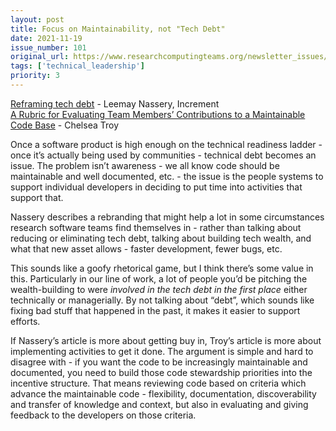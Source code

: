 ```yaml
---
layout: post
title: Focus on Maintainability, not "Tech Debt"
date: 2021-11-19
issue_number: 101
original_url: https://www.researchcomputingteams.org/newsletter_issues/0101
tags: ['technical_leadership']
priority: 3
---
```


<!-- markdownlint-disable MD033 -->
<!-- markdownlint-disable MD041 -->
<!-- markdownlint-disable MD049 -->

[Reframing tech debt](https://increment.com/planning/reframing-tech-debt/) - Leemay Nassery, Increment<br/>
[A Rubric for Evaluating Team Members’ Contributions to a Maintainable Code Base](https://chelseatroy.com/2021/10/29/a-rubric-for-evaluating-team-members-contributions-to-a-maintainable-code-base/) - Chelsea Troy

Once a software product is high enough on the technical readiness ladder - once it’s actually being used by communities - technical debt becomes an issue.  The problem isn’t awareness - we all know code should be maintainable and well documented, etc. - the issue is the people systems to support individual developers in deciding to put time into activities that support that.

Nassery describes a rebranding that might help a lot in some circumstances research software teams find themselves in - rather than talking about reducing or eliminating tech debt, talking about building tech wealth, and what that new asset allows - faster development, fewer bugs, etc.

This sounds like a goofy rhetorical game, but I think there’s some value in this.  Particularly in our line of work, a lot of people you’d be pitching the wealth-building to were *involved in the tech debt in the first place* either technically or managerially.  By not talking about “debt”, which sounds like fixing bad stuff that happened in the past, it makes it easier to support efforts.

If Nassery’s article is more about getting buy in, Troy’s article is more about implementing activities to get it done.  The argument is simple and hard to disagree with - if you want the code to be increasingly maintainable and documented, you need to build those code stewardship priorities into the incentive structure.  That means reviewing code based on criteria which advance the maintainable code - flexibility, documentation, discoverability and transfer of knowledge and context, but also in evaluating and giving feedback to the developers on those criteria.
